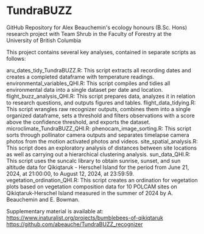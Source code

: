 # TundraBUZZ
GitHub Repository for Alex Beauchemin's ecology honours (B.Sc. Hons) research project with Team Shrub in the Faculty of Forestry at the University of British Columbia

This project contains several key analyses, contained in separate scripts as follows:

aru_dates_tidy_TundraBUZZ.R: This script extracts all recording dates and creates a completed dataframe with temperature readings.
environmental_variables_QHI.R: This script compiles and tidies all environmental data into a single dataset per date and location.
flight_buzz_analysis_QHI.R: This script prepares data, analyzes it in relation to research questions, and outputs figures and tables.
flight_data_tidying.R: This script wrangles raw recognizer outputs, combines them into a single organized dataframe, sets a threshold and filters observations with a score above the confidence threshold, and exports the dataset. 
microclimate_TundraBUZZ_QHI.R:
phenocam_image_sorting.R: This script sorts through pollinator camera outputs and separates timelapse camera photos from the motion activated photos and videos.
site_spatial_analysis.R: This script does an exploratory analysis of distances between site locations as well as carrying out a hierarchical clustering analysis.
sun_data_QHI.R: This script uses the suncalc library to obtain sunrise, sunset, and sun altitude data for Qikiqtaruk - Herschel Island for the period from June 21, 2024, at 21:00:00, to August 12, 2024, at 23:59:59.
vegetation_ordination_QHI.R: This script creates an ordination for vegetation plots based on vegetation composition data for 10 POLCAM sites on Qikiqtaruk-Herschel Island measured in the summer of 2024 by A. Beauchemin and E. Bowman.


Supplementary material is available at:
https://www.inaturalist.org/projects/bumblebees-of-qikiqtaruk
https://github.com/abeauche/TundraBUZZ_recognizer

